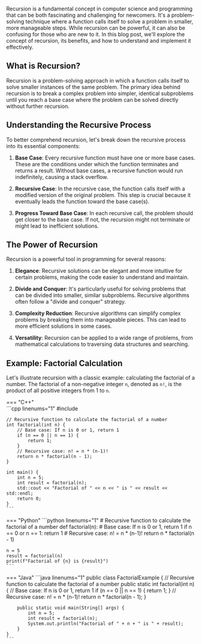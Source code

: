 Recursion is a fundamental concept in computer science and programming that can be both fascinating and challenging for newcomers. It's a problem-solving technique where a function calls itself to solve a problem in smaller, more manageable steps. While recursion can be powerful, it can also be confusing for those who are new to it. In this blog post, we'll explore the concept of recursion, its benefits, and how to understand and implement it effectively.

## What is Recursion?

Recursion is a problem-solving approach in which a function calls itself to solve smaller instances of the same problem. The primary idea behind recursion is to break a complex problem into simpler, identical subproblems until you reach a base case where the problem can be solved directly without further recursion.

## Understanding the Recursive Process

To better comprehend recursion, let's break down the recursive process into its essential components:

1. **Base Case**: Every recursive function must have one or more base cases. These are the conditions under which the function terminates and returns a result. Without base cases, a recursive function would run indefinitely, causing a stack overflow.

2. **Recursive Case**: In the recursive case, the function calls itself with a modified version of the original problem. This step is crucial because it eventually leads the function toward the base case(s).

3. **Progress Toward Base Case**: In each recursive call, the problem should get closer to the base case. If not, the recursion might not terminate or might lead to inefficient solutions.

## The Power of Recursion

Recursion is a powerful tool in programming for several reasons:

1. **Elegance**: Recursive solutions can be elegant and more intuitive for certain problems, making the code easier to understand and maintain.

2. **Divide and Conquer**: It's particularly useful for solving problems that can be divided into smaller, similar subproblems. Recursive algorithms often follow a "divide and conquer" strategy.

3. **Complexity Reduction**: Recursive algorithms can simplify complex problems by breaking them into manageable pieces. This can lead to more efficient solutions in some cases.

4. **Versatility**: Recursion can be applied to a wide range of problems, from mathematical calculations to traversing data structures and searching.

## Example: Factorial Calculation

Let's illustrate recursion with a classic example: calculating the factorial of a number. The factorial of a non-negative integer `n`, denoted as `n!`, is the product of all positive integers from 1 to `n`.

=== "C++"   
    ```cpp linenums="1"
    #include <iostream>

    // Recursive function to calculate the factorial of a number
    int factorial(int n) {
        // Base case: If n is 0 or 1, return 1
        if (n == 0 || n == 1) {
            return 1;
        }
        // Recursive case: n! = n * (n-1)!
        return n * factorial(n - 1);
    }

    int main() {
        int n = 5;
        int result = factorial(n);
        std::cout << "Factorial of " << n << " is " << result << std::endl;
        return 0;
    }
    ```
=== "Python"
    ```python linenums="1"
    # Recursive function to calculate the factorial of a number
    def factorial(n):
        # Base case: If n is 0 or 1, return 1
        if n == 0 or n == 1:
            return 1
        # Recursive case: n! = n * (n-1)!
        return n * factorial(n - 1)

    n = 5
    result = factorial(n)
    print(f"Factorial of {n} is {result}")
    ```
=== "Java"
    ```java linenums="1"
    public class FactorialExample {
        // Recursive function to calculate the factorial of a number
        public static int factorial(int n) {
            // Base case: If n is 0 or 1, return 1
            if (n == 0 || n == 1) {
                return 1;
            }
            // Recursive case: n! = n * (n-1)!
            return n * factorial(n - 1);
        }

        public static void main(String[] args) {
            int n = 5;
            int result = factorial(n);
            System.out.println("Factorial of " + n + " is " + result);
        }
    }
    ```
